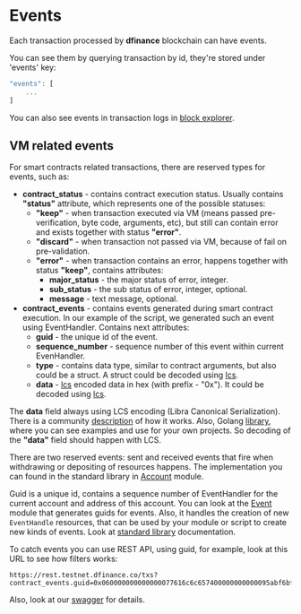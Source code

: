 # Events

Each transaction processed by **dfinance** blockchain can have events.

You can see them by querying transaction by id, they're stored under 'events' key:

```javascript
"events": [
    ...
]
```

You can also see events in transaction logs in [block explorer](https://explorer.testnet.dfinance.co/txs?page=1).

## VM related events

For smart contracts related transactions, there are reserved types for events, such as:

* **contract\_status** - contains contract execution status. Usually contains **"status"** attribute, which represents one of the possible statuses:
  * **"keep"** - when transaction executed via VM \(means passed pre-verification, byte code, arguments, etc\), but still can contain error and exists together with status **"error"**.
  * **"discard"** - when transaction not passed via VM, because of fail on pre-validation.
  * **"error"** - when transaction contains an error, happens together with status **"keep"**, contains attributes:
    * **major\_status** - the major status of error, integer.
    * **sub\_status** - the sub status of error, integer, optional.
    * **message** - text message, optional.
* **contract\_events** -  contains events generated during smart contract execution. In our example of the script, we generated such an event using EventHandler. Contains next attributes:
  * **guid** - the unique id of the event.
  * **sequence\_number** - sequence number of this event within current EvenHandler.
  * **type** - contains data type, similar to contract arguments, but also could be a struct. A struct could be decoded using [lcs](https://github.com/the729/lcs).
  * **data** - [lcs](https://github.com/the729/lcs) encoded data in hex \(with prefix - "0x"\). It could be decoded using [lcs](https://github.com/the729/lcs).

The **data** field always using LCS encoding \(Libra Canonical Serialization\). There is a community [description](https://github.com/librastartup/libra-canonical-serialization/blob/master/DOCUMENTATION.md) of how it works. Also, Golang [library](https://github.com/the729/lcs), where you can see examples and use for your own projects. So decoding of the **"data"** field should happen with LCS.

There are two reserved events: sent and received events that fire when withdrawing or depositing of resources happens. The implementation you can found in the standard library in [Account](https://github.com/dfinance/dvm/blob/bf457b3145c5e448ece3258bbf67c22326559a12/lang/stdlib/account.move#L14) module.

Guid is a unique id, contains a sequence number of EventHandler for the current account and address of this account. You can look at the [Event](https://github.com/dfinance/dvm/blob/4a35f84f04f7c313f65e3dc6463c28e06b4537ea/lang/stdlib/account.mvir#L129) module that generates guids for events. Also, it handles the creation of new `EventHandle` resources, that can be used by your module or script to create new kinds of events. Look at [standard library](standard_lib.md#events) documentation.

To catch events you can use REST API, using guid, for example, look at this URL to see how filters works:

```text
https://rest.testnet.dfinance.co/txs?contract_events.guid=0x060000000000000077616c6c657400000000000095abf6bf9cd39a391567e4508becb25d0f1b98de
```

Also, look at our [swagger](https://swagger.testnet.dfinance.co/?urls.primaryName=Cosmos%20SDK%20API) for details.

